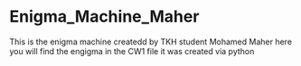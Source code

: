 # Enigma_Machine_Maher
This is the enigma machine createdd by TKH student Mohamed Maher here you will find the engigma in the CW1 file it was created via python

